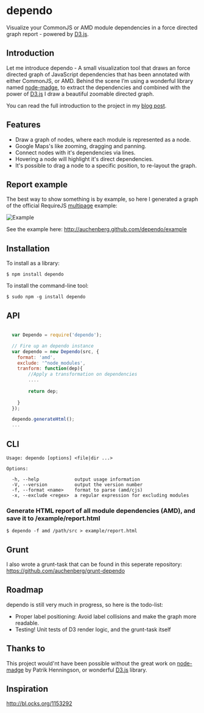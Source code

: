 dependo
===========

Visualize your CommonJS or AMD module dependencies in a force directed graph report - powered by [D3.js](http://d3js.org/).

Introduction
-------------

Let me introduce dependo - A small visualization tool that draws an force directed graph of JavaScript dependencies that has been annotated with either CommonJS, or AMD. Behind the scene I’m using a wonderful library named [node-madge](https://github.com/pahen/node-madge/), to extract the dependencies and combined with the power of [D3.js](http://d3js.org/) I draw a beautiful zoomable directed graph.


You can read the full introduction to the project in my [blog post](http://blog.kenneth.io/blog/2013/04/01/visualize-your-javaScript-dependencies-with-dependo/).

Features
-------------
- Draw a graph of nodes, where each module is represented as a node.
- Google Maps's like zooming, dragging and panning.
- Connect nodes with it's dependencies via lines.
- Hovering a node will highlight it's direct dependencies.
- It's possible to drag a node to a specific position, to re-layout the graph.

Report example
-------

The best way to show something is by example, so here I generated a graph of the official RequireJS [multipage](https://github.com/requirejs/example-multipage) example:

![Example](https://raw.github.com/auchenberg/dependo/gh-pages/example/dependo.jpg)

See the example here: http://auchenberg.github.com/dependo/example

Installation
------------
To install as a library:

    $ npm install dependo

To install the command-line tool:

    $ sudo npm -g install dependo

API
---
```JavaScript

  var Dependo = require('dependo');

  // Fire up an dependo instance
  var dependo = new Dependo(src, {
    format: 'amd',
    exclude: '^node_modules',
    tranform: function(dep){
        //Apply a transformation on dependencies 
        ....
        
        return dep;
        
    }
  });

  dependo.generateHtml();
  ...
```

CLI
---
    Usage: dependo [options] <file|dir ...>

    Options:

      -h, --help             output usage information
      -V, --version          output the version number
      -f, --format <name>    format to parse (amd/cjs)
      -x, --exclude <regex>  a regular expression for excluding modules

### Generate HTML report of all module dependencies (AMD), and save it to /example/report.html

    $ dependo -f amd /path/src > example/report.html
    
Grunt
-----
I also wrote a grunt-task that can be found in this seperate repository: https://github.com/auchenberg/grunt-dependo

Roadmap
-------
dependo is still very much in progress, so here is the todo-list:

- Proper label positioning: Avoid label collisions and make the graph more readable.
- Testing! Unit tests of D3 render logic, and the grunt-task itself

Thanks to
-----------
This project would'nt have been possible without the great work on [node-madge](https://github.com/pahen/node-madge/) by Patrik Henningson, or wonderful [D3.js](http://d3js.org/) library. 


Inspiration
-----------
http://bl.ocks.org/1153292



